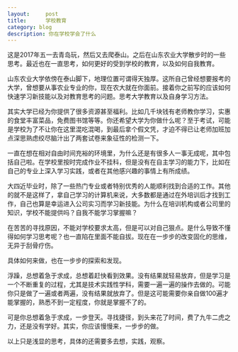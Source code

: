 ```yaml
---
layout:     post
title:      学校教育
category: blog
description: 你在学校学会了什么
---
```


这是2017年五一去青岛玩，然后又去爬泰山。之后在山东农业大学散步时的一些思考。最近也在一直思考，如何更好的受到学校的教育，以及如何自我教育。

山东农业大学依傍在泰山脚下，地理位置可谓得天独厚。这所自己曾经想要报考的大学，曾想要从事农业专业的你，现在农大就在你面前。接着你之前写的应该如何快速学习新技能以及对教育思考的问题。思考大学教育以及自身学习方法。

其实大学已经为你提供了很多资源甚至福利。比如几千块钱有老师教你学习，实惠的食堂丰富菜品，免费图书馆等等。你还希望大学为你做什么呢？至于考试，可能是学校为了不让你在这里混吃混喝，到最后拿个假文凭，才迫不得已让老师加班加点深思熟虑绞尽脑汁出了两套试卷来象征性的检测一下。

一直在想在相对自由时间充裕的环境里，为什么还是有很多人一事无成呢，其中包括自己啦。在学校里按时完成作业不挂科，但是没有在自主学习的能力下，比如在自己的专业上深入学习实践，或者在其他感兴趣的事情上有所成绩。

大四近毕业时，除了一些热门专业或者特别优秀的人能顺利找到合适的工作。其他的就不是这样了，拿自己学习的计算机来说，大多数都是通过在外培训后才找到工作，自己也算是幸运进入公司实习而学习新技能。为什么在培训机构或者公司里的知识，学校不能提供吗？自我不能学习掌握嘛？

在苦苦的寻找原因，不能对学校要求太高，但是可以对自己狠点。是什么导致不懂得如何学习思考呢？也一直陷在里面不能自拔。现在在一步步的改变固化的思维，无异于刮骨疗伤。

具体如何来做，也在一步步的探索和发现。

浮躁，总想着急于求成，总想着赶快看到效果。没有结果就轻易放弃，但是学习是一个不断重复的过程，尤其是技术实践性学科，需要一遍一遍的操作去做的。可能你只是做了一遍或者两遍，没有结果就放弃了。但是这可能需要你亲自做100遍才能掌握的，熟悉不到一定程度，你就是掌握不了的。

可是你总想着急于求成，一步登天。寻找捷径，到头来花了时间，费了九牛二虎之力，还是没有学好。其实，你应该慢慢来，一步步的做。

以上只是浅显的思考，具体的还需要多去想，实践，观察。
